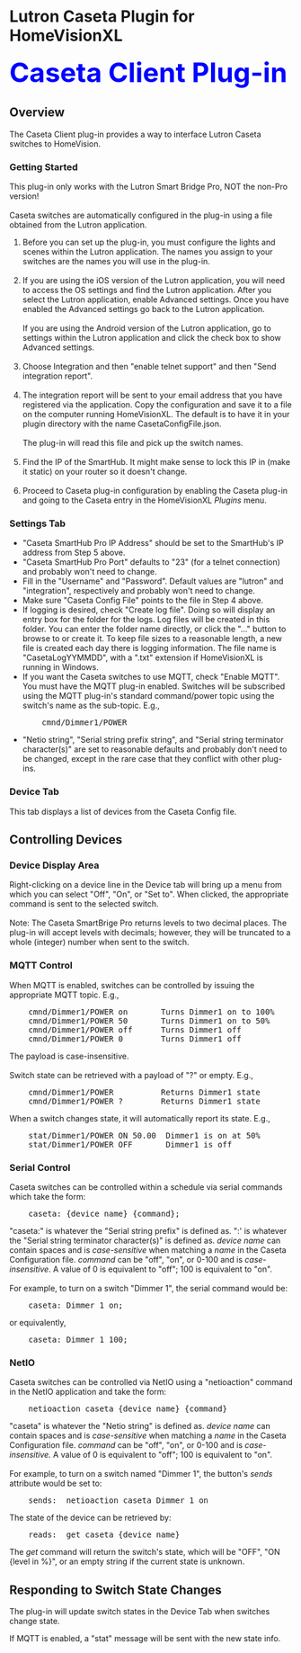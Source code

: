 <!-- $Revision: 1.1 $ -->
<!-- $Date: 2018/07/11 18:30:16 $ -->
<html>

<body>
<h1>Lutron Caseta Plugin for HomeVisionXL</h1>
<font size=12><font color=#0000FF><b>Caseta Client Plug-in</b></font></font>
<h2>Overview</h2>
The Caseta Client plug-in provides a way to interface Lutron Caseta switches to HomeVision.
<h3>Getting Started</h3>
This plug-in only works with the Lutron Smart Bridge Pro, NOT the non-Pro version!
<br><br>
Caseta switches are automatically configured in the plug-in using a file obtained from the Lutron application.
<ol>
<li>Before you can set up the plug-in, you must configure the lights and scenes within the Lutron application.
The names you assign to your switches are the names you will use in the plug-in.
<br><br>
<li>
If you are using the iOS version of the Lutron application, you will need to access the OS settings and find the Lutron application. After you select the Lutron application, enable Advanced settings. Once you have enabled the Advanced settings go back to the Lutron application.
<br>
<br>
If you are using the Android version of the Lutron application, go to settings within the Lutron application and click the check box to show Advanced settings.
<br><br>
<li>
Choose Integration and then
"enable telnet support"
and then
"Send integration report".
<br><br>
<li>
The integration report will be sent to your email address that you have registered via the application. 
Copy the configuration and save it to a file on the computer running HomeVisionXL.
The default is to have it in your plugin directory with the name CasetaConfigFile.json.
<br><br>
The plug-in will read this file and pick up the switch names.
<br><br>
<li>
Find the IP of the SmartHub. It might make sense to lock this IP in (make it static) on your router so it doesn't change.
<br><br>
<li>
Proceed to Caseta plug-in configuration by enabling the Caseta plug-in
and going to the Caseta entry in the HomeVisionXL <i>Plugins</i> menu.
</ol>
<h3>Settings Tab</h3>
<ul>
<li>
"Caseta SmartHub Pro IP Address" should be set to the SmartHub's IP address from Step 5 above.
<li>
"Caseta SmartHub Pro Port" defaults to "23" (for a telnet connection) and probably won't need to change.
<li>
Fill in the "Username" and "Password".
Default values are "lutron" and "integration", respectively and probably won't need to change.
<li>
Make sure "Caseta Config File" points to the file in Step 4 above.
<li>
If logging is desired, check "Create log file".
Doing so will display an entry box for the folder for the logs.
Log files will be created in this folder.
You can enter the folder name directly, or click the "..." button to browse to or create it.
To keep file sizes to a reasonable length, a new file is created each day there is logging information.
The file name is "CasetaLogYYMMDD", with a ".txt" extension if HomeVisionXL is running in Windows.
<li>
If you want the Caseta switches to use MQTT, check "Enable MQTT".
You must have the MQTT plug-in enabled.
Switches will be subscribed using the MQTT plug-in's standard command/power topic using the switch's name as the sub-topic. E.g., 
<pre>
    cmnd/Dimmer1/POWER
</pre>
<li>
"Netio string", "Serial string prefix string", and "Serial string terminator character(s)" are set to reasonable defaults and probably don't need to be changed, except in the rare case that they conflict with other plug-ins.
</ul>
<h3>Device Tab</h3>
This tab displays a list of devices from the Caseta Config file.
<h2>Controlling Devices</h2>
<h3>Device Display Area</h3>
Right-clicking on a device line in the Device tab
will bring up a menu from which you can select "Off", "On", or "Set to".
When clicked, the appropriate command is sent to the selected switch.
<br><br>
Note: The Caseta SmartBrige Pro returns levels to two decimal places.
The plug-in will accept levels with decimals; however, they will be truncated to a whole (integer) number when sent to the switch.
<h3>MQTT Control</h3>
When MQTT is enabled, switches can be controlled by issuing the appropriate MQTT topic. E.g.,
<pre>
    cmnd/Dimmer1/POWER on       Turns Dimmer1 on to 100%
    cmnd/Dimmer1/POWER 50       Turns Dimmer1 on to 50%
    cmnd/Dimmer1/POWER off      Turns Dimmer1 off
    cmnd/Dimmer1/POWER 0        Turns Dimmer1 off
</pre>
The payload is case-insensitive.
<br><br>
Switch state can be retrieved with a payload of "?" or empty. E.g.,
<pre>
    cmnd/Dimmer1/POWER          Returns Dimmer1 state
    cmnd/Dimmer1/POWER ?        Returns Dimmer1 state
</pre>
When a switch changes state, it will automatically report its state. E.g.,
<pre>
    stat/Dimmer1/POWER ON 50.00  Dimmer1 is on at 50%
    stat/Dimmer1/POWER OFF       Dimmer1 is off
</pre>
<h3>Serial Control</h3>
Caseta switches can be controlled within a schedule via serial commands which take the form:
<pre>
    caseta: {device name} {command};
</pre>
"caseta:" is whatever the "Serial string prefix" is defined as.
":' is whatever the "Serial string terminator character(s)" is defined as.
<i>device name</i> can contain spaces and is <i>case-sensitive</i> when matching a <i>name</i> in the Caseta Configuration file.
<i>command</i> can be "off", "on", or 0-100 and is <i>case-insensitive</i>.
A value of 0 is equivalent to "off"; 100 is equivalent to "on".
<br>
<br>
For example, to turn on a switch "Dimmer 1",
the serial command would be:
<pre>
    caseta: Dimmer 1 on;
</pre>
or equivalently,
<pre>
    caseta: Dimmer 1 100;
</pre>
<h3>NetIO</h3>
Caseta switches can be controlled via NetIO using a "netioaction" command in the NetIO application and take the form:
<pre>
    netioaction caseta {device name} {command}
</pre>

"caseta" is whatever the "Netio string" is defined as.
<i>device name</i> can contain spaces and is <i>case-sensitive</i> when matching a <i>name</i> in the Caseta Configuration file.
<i>command</i> can be "off", "on", or 0-100 and is <i>case-insensitive.</i> 
A value of 0 is equivalent to "off"; 100 is equivalent to "on".
<br>
<br>
For example, to turn on a switch named "Dimmer 1",
the button's <i>sends</i> attribute would be set to:
<pre>
    sends:  netioaction caseta Dimmer 1 on
</pre>
The state of the device can be retrieved by:
<pre>
    reads:  get caseta {device name}
</pre>
The <i>get</i> command will return the switch's state,
which will be "OFF", "ON {level in %}", or an empty string if the current state is unknown.
<br>
<h2>Responding to Switch State Changes</h2>
The plug-in will update switch states in the Device Tab when switches change state.

If MQTT is enabled, a "stat" message will be sent with the new state info.
</html>

